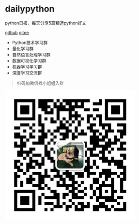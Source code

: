 # dailypython
python日报，每天分享5篇精选python好文

[github](https://github.com/KehaoWu/dailypython) [gitee](https://gitee.com/kehaowu/dailypython)

- Python技术学习群
- 量化学习群
- 自然语言处理学习群
- 数据可视化学习群
- 机器学习学习群
- 深度学习交流群

> 扫码加微信找小姐姐入群

![小姐姐微信](https://github.com/KehaoWu/dailypython/raw/master/assets/qrcode.jpeg)